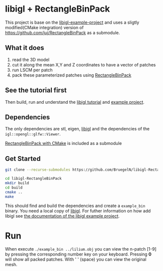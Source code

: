 # libigl + RectangleBinPack

This project is base on the [libigl-example-project](https://github.com/libigl/libigl-example-project) and uses a sligtly modified(CMake integration) version of https://github.com/juj/RectangleBinPack as a submodule.

## What it does

1) read the 3D model
2) cut it along the mean X,Y and Z coordinates to have a vector of patches
3) run LSCM per patch
4) pack these parameterized patches using [RectangleBinPack](https://github.com/BruegelN/RectangleBinPack)


## See the tutorial first

Then build, run and understand the [libigl
tutorial](http://libigl.github.io/libigl/tutorial/) and [example project](https://libigl.github.io/example-project/).

## Dependencies

The only dependencies are stl, eigen, [libigl](http://libigl.github.io/libigl/) and
the dependencies of the `igl::opengl::glfw::Viewer`.

[RectangleBinPack with CMake](https://github.com/BruegelN/RectangleBinPack) is included as a submodule

## Get Started

```bash
git clone --recurse-submodules https://github.com/BruegelN/libigl-RectangleBinPack
```
```bash
cd libigl-RectangleBinPack
mkdir build
cd build
cmake ..
make
```

This should find and build the dependencies and create a `example_bin` binary.
You need a local copy of [libigl](https://github.com/libigl/libigl).
For futher information on how add libigl see [the documentation of the libigl example project](https://libigl.github.io/example-project/).

# Run

When execute `./example_bin ../lilium.obj` you can view the n-patch [1-9] by pressing the corresponding number key on your keyboard. Pressing __0__ will show all packed patches. With ' ' (space) you can view the original mesh.
